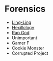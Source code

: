 # Forensics

* [Ling-Ling](./ling_ling/README.md)
* [Hexillology](./hexillology/README.md)
* [Rap God](./rap_god/README.md)
* Unimportant
* Gamer F
* Cookie Monster
* Corrupted Project